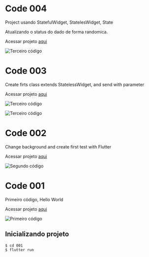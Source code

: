 # Code 004

Project usando StatefulWidget, StatelesWidget, State

Atualizando o status do dado de forma randomica.



Acessar projeto [aqui](./project_004/)


![Terceiro código](./img/004.gif)


# Code 003

Create firts class extends StatelessWidget, and send with parameter

Acessar projeto [aqui](./project_003/)

![Terceiro código](./img/003.png)

![Terceiro código](./img/003_1.png)


# Code 002

Change background and create first test with Flutter


Acessar projeto [aqui](./project_002/)

![Segundo código](./img/002.png)


# Code 001

Primeiro código, Hello World

Acessar projeto [aqui](./001/)

<!-- inserir imagem -->
![Primeiro código](./img/001.png)

## Inicializando projeto
``` bash
$ cd 001
$ flutter run
```
